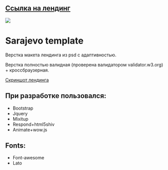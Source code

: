 ## [Ссылка на лендинг](https://sampre.github.io/Sarajevo/)  

![](https://cloud.githubusercontent.com/assets/21279688/24832370/7189dee6-1cb7-11e7-8d28-01893aaa2d71.jpg)
  
# Sarajevo template

Верстка макета лендинга из psd с адаптивностью.
  
Верстка полностью валидная (проверена валидатором validator.w3.org) + кроссбраузерная. 
  
[Скриншот лендинга](https://cloud.githubusercontent.com/assets/21279688/24832396/faa64ad4-1cb7-11e7-8eb5-b63232c4ef2b.jpg)
  
## При разработке пользовался:  
* Bootstrap
* Jquery
* Mixitup
* Respond+html5shiv
* Animate+wow.js
  
## Fonts:
* Font-awesome
* Lato
